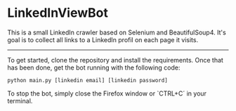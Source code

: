 # LinkedInViewBot

This is a small LinkedIn crawler based on Selenium and BeautifulSoup4.
It's goal is to collect all links to a LinkedIn profil on each page it visits.

---
To get started, clone the repository and install the requirements.
Once that has been done, get the bot running with the following code:

`python main.py [linkedin email] [linkedin password]`

To stop the bot, simply close the Firefox window or `CTRL+C´ in your terminal. 
